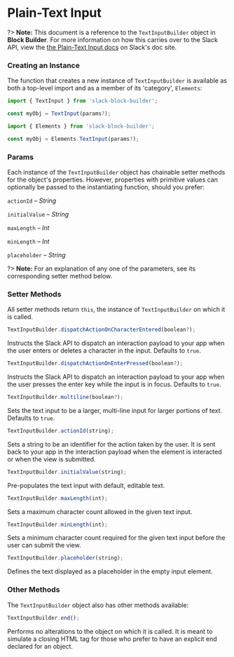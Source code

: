 # Plain-Text Input

?> **Note:** This document is a reference to the `TextInputBuilder` object in **Block Builder**. For more information on how this carries over to the Slack API, view the [the Plain-Text Input docs](https:&#x2F;&#x2F;api.slack.com&#x2F;reference&#x2F;block-kit&#x2F;block-elements#input) on Slack's doc site.

### Creating an Instance 

The function that creates a new instance of `TextInputBuilder` is available as both a top-level import and as a member of its 'category', `Elements`:

```javascript
import { TextInput } from 'slack-block-builder';

const myObj = TextInput(params?);

```

```javascript
import { Elements } from 'slack-block-builder';

const myObj = Elements.TextInput(params?);
```

### Params

Each instance of the `TextInputBuilder` object has chainable setter methods for the object's properties. However, properties with primitive values can optionally be passed to the instantiating function, should you prefer:

`actionId` – *String*

`initialValue` – *String*

`maxLength` – *Int*

`minLength` – *Int*

`placeholder` – *String*


?> **Note:** For an explanation of any one of the parameters, see its corresponding setter method below.

### Setter Methods

All setter methods return `this`, the instance of `TextInputBuilder` on which it is called.

```javascript
TextInputBuilder.dispatchActionOnCharacterEntered(boolean?);
```

Instructs the Slack API to dispatch an interaction payload to your app when the user enters or deletes a character in the input. Defaults to `true`.
```javascript
TextInputBuilder.dispatchActionOnEnterPressed(boolean?);
```

Instructs the Slack API to dispatch an interaction payload to your app when the user presses the enter key while the input is in focus. Defaults to `true`.
```javascript
TextInputBuilder.multiline(boolean?);
```

Sets the text input to be a larger, multi-line input for larger portions of text. Defaults to `true`.
```javascript
TextInputBuilder.actionId(string);
```

Sets a string to be an identifier for the action taken by the user. It is sent back to your app in the interaction payload when the element is interacted or when the view is submitted. 
```javascript
TextInputBuilder.initialValue(string);
```

Pre-populates the text input with default, editable text. 
```javascript
TextInputBuilder.maxLength(int);
```

Sets a maximum character count allowed in the given text input. 
```javascript
TextInputBuilder.minLength(int);
```

Sets a minimum character count required for the given text input before the user can submit the view. 
```javascript
TextInputBuilder.placeholder(string);
```

Defines the text displayed as a placeholder in the empty input element. 

### Other Methods

The `TextInputBuilder` object also has other methods available:

```javascript
TextInputBuilder.end();
```

Performs no alterations to the object on which it is called. It is meant to simulate a closing HTML tag for those who prefer to have an explicit end declared for an object. 
